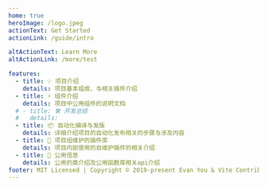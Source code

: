 ```yaml
---
home: true
heroImage: /logo.jpeg
actionText: Get Started
actionLink: /guide/intro

altActionText: Learn More
altActionLink: /more/test

features:
  - title: 💡 项目介绍
    details: 项目基本组成，与相关插件介绍
  - title: ⚡️ 组件介绍
    details: 项目中公用组件的说明文档
  # - title: 🛠️ 开发总结
  #   details:
  - title: 📦 自动化编译与发版
    details: 详细介绍项目的自动化发布相关的步骤与涉及内容
  - title: 🔩 项目组维护的插件库
    details: 项目内部使用的自维护插件的相关介绍
  - title: 🔑 公用信息
    details: 公用的类介绍及公用函数库相关api介绍
footer: MIT Licensed | Copyright © 2019-present Evan You & Vite Contributors
---
```

